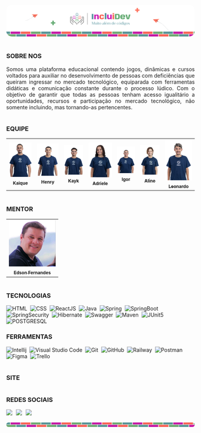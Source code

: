 <p align="center">
  <img src="https://github.com/IncluiDev/.github/blob/main/profile/pictures/banner-readme.png" style="border-radius: 15px;">
</p>

#
### SOBRE NOS

<p align="justify">
Somos uma plataforma educacional contendo jogos, dinâmicas e cursos voltados para auxiliar no desenvolvimento de pessoas com deficiências que queiram ingressar no mercado tecnológico, equiparada com ferramentas didáticas e comunicação constante durante o processo lúdico. Com o objetivo de garantir que todas as pessoas tenham acesso igualitário a oportunidades, recursos e participação no mercado tecnológico, não somente incluindo, mas tornando-as pertencentes.
</p>

#
### EQUIPE

<table align="center">
  <tr>
  <td align="center">
      <a href="https://github.com/kaiquesouzasantos" title="Github Kaique">
        <img src="https://github.com/IncluiDev/.github/blob/main/profile/pictures/KAIQUE.jpeg" width="150px;" alt="Foto de Kaique Souza Santos"/><br>
        <sub>
          <b>Kaique</b>
        </sub>
      </a>
    </td>
    </td>
    <td align="center">
      <a href="https://github.com/HenryModesto" title="Github Henry">
        <img src="https://github.com/IncluiDev/.github/blob/main/profile/pictures/HENRY.jpeg" width="150px;" alt="Foto de Henry Oliveira Modesto De Jesus"/><br>
        <sub>
          <b>Henry</b>
        </sub>
      </a>
    </td>
    <td align="center">
      <a href="https://github.com/Kayk-Dev" title="Github Kayky">
        <img src="https://github.com/IncluiDev/.github/blob/main/profile/pictures/KAYKY.jpeg" width="150px;" alt="Foto de Kayk Messias Gomes"/><br>
        <sub>
          <b>Kayk</b>
        </sub>
      </a>
    </td>
    <td align="center">
      <a href="https://github.com/adriele7" title="Github Adriele">
        <img src="https://github.com/IncluiDev/.github/blob/main/profile/pictures/ADRIELE.jpeg" width="150px;" alt="Foto de Adriele Lima Santos"/><br>
        <sub>
          <b>Adriele</b>
        </sub>
      </a>
    </td>
    <td align="center">
      <a href="https://github.com/IgorOdSilva" title="Github Igor">
        <img src="https://github.com/IncluiDev/.github/blob/main/profile/pictures/IGOR.jpeg" width="150px;" alt="Foto de Igor Oliveira Da Silva"/><br>
        <sub>
          <b>Igor</b>
        </sub>
      </a>
    </td>
    <td align="center">
      <a href="https://github.com/eulineaguiar" title="Github Aline">
        <img src="https://github.com/IncluiDev/.github/blob/main/profile/pictures/ALINE.jpeg" width="150px;" alt="Foto de Aline Aguiar Da Silva"/><br>
        <sub>
          <b>Aline</b>
        </sub>
      </a>
    </td>
    <td align="center">
      <a href="https://github.com/leoduarte14" title="Github Leonardo">
        <img src="https://github.com/IncluiDev/.github/blob/main/profile/pictures/LEONARDO.jpeg" width="150px;" alt="Foto de Leonardo Duarte Pereira"/><br>
        <sub>
          <b>Leonardo</b>
        </sub>
      </a>
    </td>
  </tr>
</table>

#
### MENTOR

<table align="center">
  <tr>
  <td align="center">
      <a href="https://www.linkedin.com/in/edsonfmarques" title="LinkedIn">
        <img src="https://github.com/IncluiDev/.github/blob/main/profile/pictures/EDSON.jpg" width="125px;" alt="Foto de Edson Fernandes Marques da Silva"/><br>
        <sub>
          <b>Edson Fernandes</b>
        </sub>
      </a>
    </td>
  </tr>
</table>

#
### TECNOLOGIAS

![HTML](https://img.shields.io/badge/HTML-0D1117?style=for-the-badge&logo=html5&labelColor=0D1117)&nbsp;
![CSS](https://img.shields.io/badge/CSS-0D1117?style=for-the-badge&logo=CSS3&logoColor=1572B6&labelColor=0D1117)&nbsp;
![ReactJS](https://img.shields.io/badge/React-0D1117?style=for-the-badge&logo=react&logoColor=white&labelColor=0D1117)&nbsp;
![Java](https://img.shields.io/badge/Java-0D1117?style=for-the-badge&logo=openjdk&logoColor=white&labelColor=0D1117)&nbsp;
![Spring](https://img.shields.io/badge/Spring-0D1117?style=for-the-badge&logo=spring&logoColor=107C10&labelColor=0D1117)&nbsp;
![SpringBoot](https://img.shields.io/badge/Spring_Boot-0D1117?style=for-the-badge&logo=springboot&logoColor=239120&labelColor=0D1117)&nbsp;
![SpringSecurity](https://img.shields.io/badge/Spring_Security-0D1117?style=for-the-badge&logo=Spring-Security&logoColor=239120&labelColor=0D1117)&nbsp;
![Hibernate](https://img.shields.io/badge/Hibernate-0D1117?style=for-the-badge&logo=Hibernate&logoColor=239120&labelColor=0D1117)&nbsp;
![Swagger](https://img.shields.io/badge/Swagger-0D1117?style=for-the-badge&logo=Swagger&logoColor=85EA2D&labelColor=0D1117)&nbsp;
![Maven](https://img.shields.io/badge/apache_maven-0D1117?style=for-the-badge&logo=apachemaven&logoColor=E34F26&labelColor=0D1117)&nbsp;
![JUnit5](https://img.shields.io/badge/Junit5-0D1117?style=for-the-badge&logo=junit5&logoColor=25A162&labelColor=0D1117)&nbsp;
![POSTGRESQL](https://img.shields.io/badge/PostgreSQL-0D1117?style=for-the-badge&logo=postgresql&labelColor=0D1117)&nbsp;

### FERRAMENTAS

![Intellij](https://img.shields.io/badge/intellij-0D1117?style=for-the-badge&logo=intellij-idea&logoColor=white&labelColor=0D1117)&nbsp;
![Visual Studio Code](https://img.shields.io/badge/-Visual%20Studio%20Code-0D1117?style=for-the-badge&logo=visual%20studio%20code&logoColor=white&labelColor=0D1117)&nbsp;
![Git](https://img.shields.io/badge/Git-0D1117?style=for-the-badge&logo=Git&logoColor=white&labelColor=0D1117)&nbsp;
![GitHub](https://img.shields.io/badge/-GitHub-0D1117?style=for-the-badge&logo=github&labelColor=0D1117)&nbsp;
![Railway](https://img.shields.io/badge/Railway-0D1117?style=for-the-badge&logo=railway&labelColor=0D1117)&nbsp;
![Postman](https://img.shields.io/badge/Postman-0D1117?style=for-the-badge&logo=Postman&logoColor=white&labelColor=0D1117)&nbsp;
![Figma](https://img.shields.io/badge/figma-0D1117?style=for-the-badge&logo=figma&logoColor=white&labelColor=0D1117)&nbsp;
![Trello](https://img.shields.io/badge/trello-0D1117?style=for-the-badge&logo=trello&logoColor=white&labelColor=0D1117)&nbsp;

#
### SITE

#
### REDES SOCIAIS

<div style="display: flex; gap: 10px;">
<a href="https://linktr.ee/incluidev" target="_blank">
    <img src="https://img.shields.io/badge/LinkTree-0D1117?style=for-the-badge&logo=linktree&labelColor=0D1117">
</a>

<a href="https://www.linkedin.com/company/inclui-dev" target="_blank">
    <img src="https://img.shields.io/badge/Linkedin-0D1117?style=for-the-badge&logo=linkedin&labelColor=0D1117">
</a>

<a href="https://instagram.com/incluidev" target="_blank">
    <img src="https://img.shields.io/badge/Instagram-0D1117?style=for-the-badge&logo=instagram&labelColor=0D1117">
</a>
</div>

<p align="center">
  <img src="https://github.com/IncluiDev/.github/blob/main/profile/pictures/rodape-readme.png" style="border-radius: 15px;">
</p>
